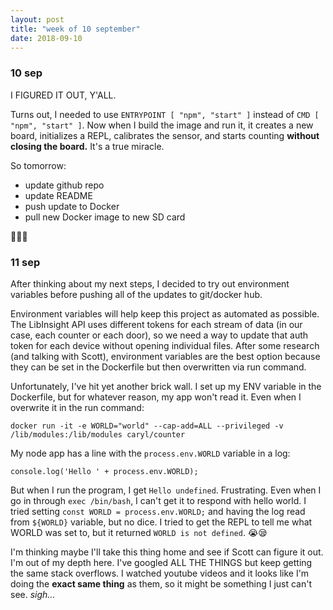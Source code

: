 ```yaml
---
layout: post
title: "week of 10 september"
date: 2018-09-10
---
```


### 10 sep

I FIGURED IT OUT, Y'ALL.

Turns out, I needed to use `ENTRYPOINT [ "npm", "start" ]` instead of `CMD [ "npm", "start" ]`. Now when I build the image and run it, it creates a new board, initializes a REPL, calibrates the sensor, and starts counting **without closing the board.**  It's a true miracle. 

So tomorrow:
- update github repo
- update README
- push update to Docker
- pull new Docker image to new SD card

:tada::tada::tada:

### 11 sep

After thinking about my next steps, I decided to try out environment variables before pushing all of the updates to git/docker hub. 

Environment variables will help keep this project as automated as possible. The LibInsight API uses different tokens for each stream of data (in our case, each counter or each door), so we need a way to update that auth token for each device without opening individual files. After some research (and talking with Scott), environment variables are the best option because they can be set in the Dockerfile but then overwritten via run command. 

Unfortunately, I've hit yet another brick wall. I set up my ENV variable in the Dockerfile, but for whatever reason, my app won't read it. Even when I overwrite it in the run command:
```
docker run -it -e WORLD="world" --cap-add=ALL --privileged -v /lib/modules:/lib/modules caryl/counter
```

My node app has a line with the `process.env.WORLD` variable in a log:
```
console.log('Hello ' + process.env.WORLD);
```

But when I run the program, I get `Hello undefined`. Frustrating. Even when I go in through `exec /bin/bash`, I can't get it to respond with hello world. I tried setting `const WORLD = process.env.WORLD;` and having the log read from `${WORLD}` variable, but no dice. I tried to get the REPL to tell me what WORLD was set to, but it returned `WORLD is not defined`. :sob::sleepy:

I'm thinking maybe I'll take this thing home and see if Scott can figure it out. I'm out of my depth here. I've googled ALL THE THINGS but keep getting the same stack overflows. I watched youtube videos and it looks like I'm doing the **exact same thing** as them, so it might be something I just can't see. *sigh...*

